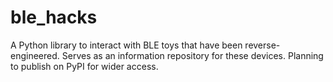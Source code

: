 # ble_hacks
A Python library to interact with BLE toys that have been reverse-engineered. Serves as an information repository for these devices. Planning to publish on PyPI for wider access.
